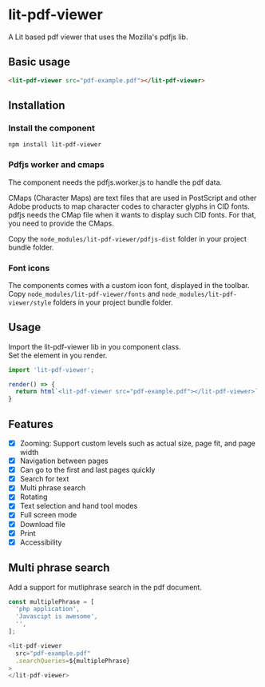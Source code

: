 # lit-pdf-viewer

A Lit based pdf viewer that uses the Mozilla's pdfjs lib.

## Basic usage

```html
<lit-pdf-viewer src="pdf-example.pdf"></lit-pdf-viewer>
```

## Installation

### Install the component

```
npm install lit-pdf-viewer
```

### Pdfjs worker and cmaps

The component needs the pdfjs.worker.js to handle the pdf data.

CMaps (Character Maps) are text files that are used in PostScript and other Adobe products to map character codes to character glyphs in CID fonts.  
pdfjs needs the CMap file when it wants to display such CID fonts. For that, you need to provide the CMaps.

Copy the `node_modules/lit-pdf-viewer/pdfjs-dist` folder in your project bundle folder.

### Font icons

The components comes with a custom icon font, displayed in the toolbar.  
Copy `node_modules/lit-pdf-viewer/fonts` and `node_modules/lit-pdf-viewer/style` folders in your project bundle folder.


## Usage
Import the lit-pdf-viewer lib in you component class.  
Set the <lit-pdf-viewer/> element in you render.

```javascript
import 'lit-pdf-viewer';

render() => {
  return html`<lit-pdf-viewer src="pdf-example.pdf"></lit-pdf-viewer>`
}
```

## Features

- [x] Zooming: Support custom levels such as actual size, page fit, and page width
- [x] Navigation between pages
- [x] Can go to the first and last pages quickly
- [x] Search for text
- [x] Multi phrase search
- [x] Rotating
- [x] Text selection and hand tool modes
- [x] Full screen mode
- [x] Download file
- [x] Print
- [x] Accessibility

## Multi phrase search

Add a support for mutliphrase search in the pdf document.

```javascript
const multiplePhrase = [
  'php application',
  'Javascipt is awesome',
  '',
];

<lit-pdf-viewer
  src="pdf-example.pdf"
  .searchQueries=${multiplePhrase}
>
</lit-pdf-viewer>
```
